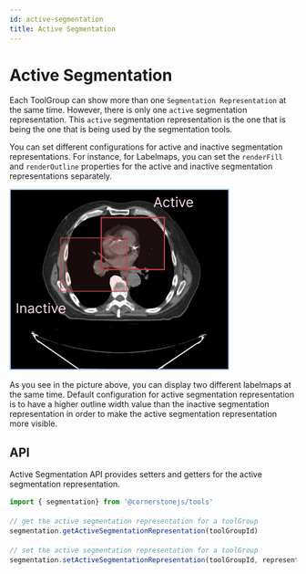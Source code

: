 ```yaml
---
id: active-segmentation
title: Active Segmentation
---
```


# Active Segmentation

Each ToolGroup can show more than one `Segmentation Representation` at the same time.
However, there is only one `active` segmentation representation. This
`active` segmentation representation is the one that is being the one that is
being used by the segmentation tools.

You can set different configurations for active and inactive segmentation representations.
For instance, for Labelmaps, you can set the `renderFill` and `renderOutline` properties
for the active and inactive segmentation representations separately.


![](../../../assets/active-segmentation.png)


As you see in the picture above, you can display two different labelmaps at the same time.
Default configuration for active segmentation representation is to have a higher outline width
value than the inactive segmentation representation in order to make the active segmentation
representation more visible.

## API

Active Segmentation API provides setters and getters for the active segmentation representation.

```js
import { segmentation} from '@cornerstonejs/tools'

// get the active segmentation representation for a toolGroup
segmentation.getActiveSegmentationRepresentation(toolGroupId)

// set the active segmentation representation for a toolGroup
segmentation.setActiveSegmentationRepresentation(toolGroupId, representationUID)
```
